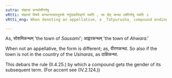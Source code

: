 ```yaml
---
sutra: संज्ञायां कन्थोशीनरेषु
vRtti: संज्ञायां विषये कन्थान्तस्तत्पुरुषो नपुंसकलिङ्गो भवति , सा चेत् कन्था उशीनरेषु भवति ॥
vRtti_eng: When denoting an appellative, a _Tatpurusha_ compound ending with the word _kantha_ 'town,' is neuter in gender, provided that it is the name of a town situated in the country of the _Usinaras_.

---
```

As, सोशमिकन्थम् 'the town of _Sausami_'; आह्वरकन्थम् 'the town of _Ahwara_.'

When not an appellative, the form is different; as, वीरणकन्था. So also if the town is not in the country of the _Usinaras_, as दाक्षिकन्था.

This debars the rule (II.4.25.) by which a compound gets the gender of its subsequent term. (For accent see (IV.2.124.))